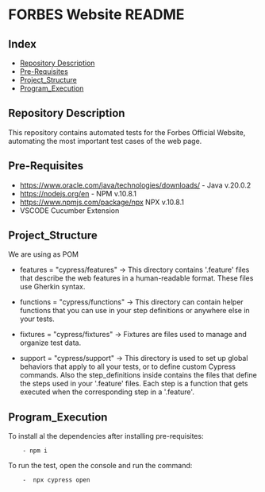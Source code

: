 # FORBES Website README #

## Index
 - [Repository Description](#Repository_Description)
 - [Pre-Requisites](#Pre-Requisites)
 - [Project_Structure](#Project_Structure)
 - [Program_Execution](#Program_Execution)

## Repository Description
This repository contains automated tests for the Forbes Official Website, automating the most important test cases of the web page. 


## Pre-Requisites
 - https://www.oracle.com/java/technologies/downloads/ - Java v.20.0.2
 - https://nodejs.org/en - NPM v.10.8.1
 - https://www.npmjs.com/package/npx NPX v.10.8.1
 - VSCODE Cucumber Extension

## Project_Structure
We are using as POM 


  -  features = "cypress/features" -> This directory contains '.feature' files that describe the web features in a human-readable format. These files use Gherkin syntax.

  -  functions = "cypress/functions" -> This directory can contain helper functions that you can use in your step definitions or anywhere else in your tests.

  -  fixtures = "cypress/fixtures" -> Fixtures are files used to manage and organize test data.

  -  support = "cypress/support" ->  This directory is used to set up global behaviors that apply to all your tests, or to define custom Cypress commands. Also the step_definitions inside contains the files that define the steps used in your '.feature' files. Each step is a function that gets executed when the corresponding step in a '.feature'.

## Program_Execution 
To install al the dependencies after installing pre-requisites:

        - npm i
        
To run the test, open the console and run the command:

        -  npx cypress open
